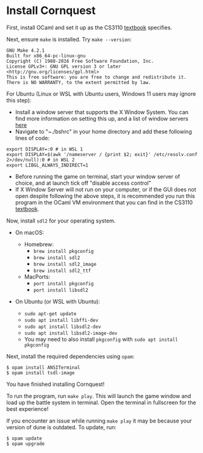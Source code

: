 # Install Cornquest

First, install OCaml and set it up as the CS3110 [textbook](https://cs3110.github.io/textbook/chapters/preface/install.html) specifies.

Next, ensure `make` is installed. Try `make --version`:

```shell
GNU Make 4.2.1
Built for x86_64-pc-linux-gnu
Copyright (C) 1988-2016 Free Software Foundation, Inc.
License GPLv3+: GNU GPL version 3 or later <http://gnu.org/licenses/gpl.html>
This is free software: you are free to change and redistribute it.
There is NO WARRANTY, to the extent permitted by law.
```

For Ubuntu (Linux or WSL with Ubuntu users, Windows 11 users may ignore this step):
  - Install a window server that supports the X Window System. You can find  more information on setting this up, and a list of window servers [here](https://wiki.ubuntu.com/WSL#Running_Graphical_Applications)
  - Navigate to "~./bshrc" in your home directory and add these following lines of code:

  ```
  export DISPLAY=:0 # in WSL 1
  export DISPLAY=$(awk '/nameserver / {print $2; exit}' /etc/resolv.conf 2>/dev/null):0 # in WSL 2
  export LIBGL_ALWAYS_INDIRECT=1
  ```
  - Before running the game on terminal, start your window server of choice, and at launch tick off "disable access control"
  - If X Window Server will not run on your computer, or if the GUI does not open despite following the above steps, it is recommended you run this program in the OCaml VM environment that you can find in the CS3110 [textbook](https://cs3110.github.io/textbook/chapters/appendix/vm.html?highlight=virtual%20machine).

Now, install `sdl2` for your operating system.

- On macOS:
  - Homebrew: 
    - `brew install pkgconfig`
    - `brew install sdl2`
    - `brew install sdl2_image`
    - `brew install sdl2_ttf`
  - MacPorts:
    - `port install pkgconfig`
    - `port install libsdl2`

- On Ubuntu (or WSL with Ubuntu):
  - `sudo apt-get update`
  - `sudo apt install libffi-dev`
  - `sudo apt install libsdl2-dev`
  - `sudo apt install libsdl2-image-dev`
  - You may need to also install `pkgconfig` with `sudo apt install pkgconfig`

Next, install the required dependencies using `opam`:

```
$ opam install ANSITerminal
$ opam install tsdl-image
```

You have finished installing Cornquest!

To run the program, run `make play`. This will launch the game window and load up the battle system in terminal. Open the terminal in fullscreen for the best experience!

If you encounter an issue while running `make play` it may be because your version of dune is outdated. To update, run:
```
$ opam update
$ opam upgrade
```
